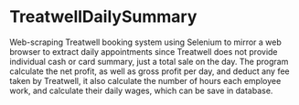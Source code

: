 # TreatwellDailySummary
Web-scraping Treatwell booking system using Selenium to mirror a web browser to extract daily appointments since Treatwell does not provide individual cash or card summary, just a total sale on the day. The program calculate the net profit, as well as gross profit per day, and deduct any fee taken by Treatwell, it also calculate the number of hours each employee work, and calculate their daily wages, which can be save in database.
